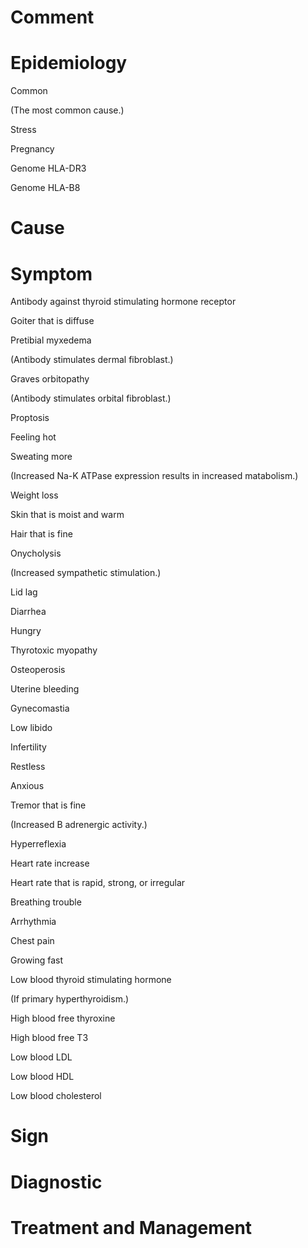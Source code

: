 # Comment

# Epidemiology

Common

(The most common cause.)

Stress

Pregnancy

Genome HLA-DR3

Genome HLA-B8

# Cause

# Symptom

Antibody against thyroid stimulating hormone receptor

Goiter that is diffuse

Pretibial myxedema

(Antibody stimulates dermal fibroblast.)

Graves orbitopathy

(Antibody stimulates orbital fibroblast.)

Proptosis

Feeling hot

Sweating more

(Increased Na-K ATPase expression results in increased matabolism.)

Weight loss

Skin that is moist and warm

Hair that is fine

Onycholysis

(Increased sympathetic stimulation.)

Lid lag

Diarrhea

Hungry

Thyrotoxic myopathy

Osteoperosis

Uterine bleeding

Gynecomastia

Low libido

Infertility

Restless

Anxious

Tremor that is fine

(Increased B adrenergic activity.)

Hyperreflexia

Heart rate increase

Heart rate that is rapid, strong, or irregular

Breathing trouble

Arrhythmia

Chest pain

Growing fast

Low blood thyroid stimulating hormone

(If primary hyperthyroidism.)

High blood free thyroxine

High blood free T3

Low blood LDL

Low blood HDL

Low blood cholesterol

# Sign

# Diagnostic

# Treatment and Management
